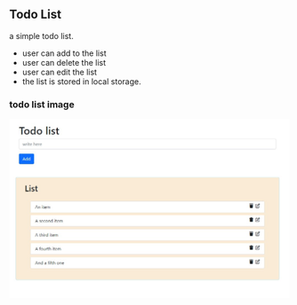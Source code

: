 

## Todo List

 a simple todo list.

- user can add to the list
- user can delete the list
- user can edit the list
- the list is stored in local storage.

### todo list image

![todo](/images/todo.jpg)
